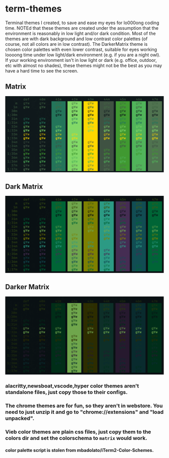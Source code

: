 # term-themes

Terminal themes I created, to save and ease my eyes for lo000ong coding time. NOTEd that these themes are created under the assumption that the environment is reasonably in low light and/or dark condition. Most of the themes are with dark background and low contrast color palettes (of course, not all colors are in low contrast). The DarkerMatrix theme is chosen color palettes with even lower contrast, suitable for eyes working loooong time under low light/dark environment (e.g. if you are a night owl). If your working environment isn't in low light or dark (e.g. office, outdoor, etc with almost no shades), these themes might not be the best as you may have a hard time to see the screen.

## Matrix

![Screenshot](screenshots/matrix.png)

## Dark Matrix

![Screenshot](screenshots/darkmatrix.png)

## Darker Matrix

![Screenshot](screenshots/darkermatrix.png)

### alacritty,newsboat,vscode,hyper color themes aren't standalone files, just copy those to their configs.

### The chrome themes are for fun, so they aren't in webstore. You need to just unzip it and go to "chrome://extensions" and "load unpacked".

### Vieb color themes are plain css files, just copy them to the colors dir and set the colorschema to `matrix` would work.

#### color palette script is stolen from mbadolato/iTerm2-Color-Schemes.
